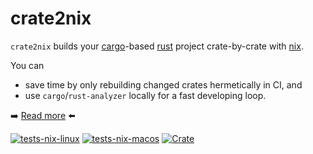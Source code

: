 # crate2nix

`crate2nix` builds your [cargo](https://crates.io/)-based [rust](https://www.rust-lang.org/) project
crate-by-crate with [nix](https://nixos.org/nix/).

You can

* save time by only rebuilding changed crates hermetically in CI, and
* use `cargo`/`rust-analyzer` locally for a fast developing loop.

➡️ [Read more](https://nix-community.github.io/crate2nix/) ⬅️

[![tests-nix-linux](https://github.com/nix-community/crate2nix/actions/workflows/tests-nix-linux.yml/badge.svg)](https://github.com/nix-community/crate2nix/actions/workflows/tests-nix-linux.yml)
[![tests-nix-macos](https://github.com/nix-community/crate2nix/actions/workflows/tests-nix-macos.yml/badge.svg)](https://github.com/nix-community/crate2nix/actions/workflows/tests-nix-macos.yml)
[![Crate](https://img.shields.io/crates/v/crate2nix.svg)](https://crates.io/crates/crate2nix)
